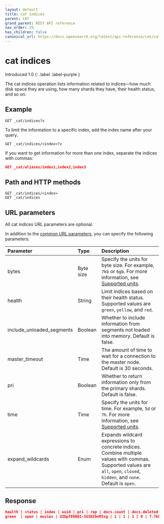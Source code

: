 ```yaml
---
layout: default
title: cat indices
parent: CAT
grand_parent: REST API reference
nav_order: 25
has_children: false
canonical_url: https://docs.opensearch.org/latest/api-reference/cat/cat-indices/
---
```


# cat indices
Introduced 1.0
{: .label .label-purple }

The cat indices operation lists information related to indices⁠—how much disk space they are using, how many shards they have, their health status, and so on.

## Example

```
GET _cat/indices?v
```

To limit the information to a specific index, add the index name after your query.

```
GET _cat/indices/<index>?v
```

If you want to get information for more than one index, separate the indices with commas:

```json
GET _cat/aliases/index1,index2,index3
```

## Path and HTTP methods

```
GET _cat/indices/<index>
GET _cat/indices
```

## URL parameters

All cat indices URL parameters are optional.

In addition to the [common URL parameters]({{site.url}}{{site.baseurl}}/opensearch/rest-api/cat/index#common-url-parameters), you can specify the following parameters:

Parameter | Type | Description
:--- | :--- | :---
bytes | Byte size | Specify the units for byte size. For example, `7kb` or `6gb`. For more information, see [Supported units]({{site.url}}{{site.baseurl}}/opensearch/units/).
health | String | Limit indices based on their health status. Supported values are `green`, `yellow`, and `red`.
include_unloaded_segments | Boolean | Whether to include information from segments not loaded into memory. Default is false.
master_timeout | Time | The amount of time to wait for a connection to the master node. Default is 30 seconds.
pri | Boolean | Whether to return information only from the primary shards. Default is false.
time | Time | Specify the units for time. For example, `5d` or `7h`. For more information, see [Supported units]({{site.url}}{{site.baseurl}}/opensearch/units/).
expand_wildcards | Enum | Expands wildcard expressions to concrete indices. Combine multiple values with commas. Supported values are `all`, `open`, `closed`, `hidden`, and `none`. Default is `open`.


## Response

```json
health | status | index | uuid | pri | rep | docs.count | docs.deleted | store.size | pri.store.size
green  | open | movies | UZbpfERBQ1-3GSH2bnM3sg | 1 | 1 | 1 | 0 | 7.7kb | 3.8kb
```
